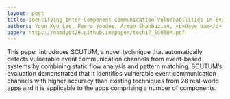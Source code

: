 ```yaml
---
layout: post
title: Identifying Inter-Component Communication Vulnerabilities in Event-based Systems
authors: Youn Kyu Lee, Peera Yoodee, Arman Shahbazian, <b>Daye Nam</b>, and Nenad Medvidovic
paper: https://namdy0429.github.io/paper/tech17_SCUTUM.pdf
---
```


This paper introduces SCUTUM, a novel technique that automatically detects vulnerable event communication channels from event-based systems by combining static flow analysis and pattern matching. SCUTUM’s evaluation demonstrated that it identifies vulnerable event communication channels with higher accuracy than existing techniques from 28 real-world apps and it is applicable to the apps comprising a number of components.